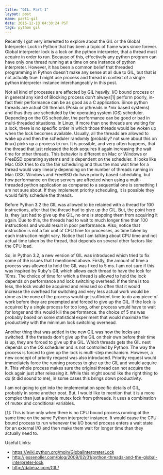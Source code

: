```yaml
---
title: "GIL: Part 1"
layout: post
name: part1-gil
date: 2015-12-10 04:30:24 PST
tags: python gil
---
```


Recently I got very interested to explore about the GIL or the Global
Interpreter Lock in Python that has been a topic of flame wars since
forever. Global interpreter lock is a lock on the python interpreter, that a
thread must acquire in order to run. Because of this, effectively any python
program can have only one thread running at a time on one instance of python
interpreter. However, it has been a common belief that threaded programming in
Python doesn't make any sense at all due to GIL, but that is not actually
true. I might use process and thread in context of a single python interpreter
instance interchangeably in this post.

Not all kind of processes are affected by GIL heavily. I/O bound process or in
general any kind of Blocking process don't always[1] perform poorly, in-fact
their performance can be as good as a C application. Since python threads are
actual OS threads (Posix or pthreads in *nix based systems) and thus they are
scheduled by the operating system (OS) scheduler. Depending on the OS scheduler,
the performance can be good or bad in multi-threaded situations. In Linux, if
more than one threads are waiting for a lock, there is no specific order in
which those threads would be woken up when the lock becomes available. Usually,
all the threads are allowed to wake up and then the scheduler randomly
(probably? not sure about this on linux) picks up a process to run. It is
possible, and very often happens, that the thread that just released the lock
acquires it again increasing the wait time for other threads. This behavior is
different on Mac or Windows or FreeBSD operating systems and is dependent on
the scheduler. It looks like Mac OSX tries to do the fair scheduling and thus
the max wait time for a thread would vary linearly depending on the number of
threads running in Mac OSX. Windows and FreeBSD do have priority based
scheduling, but how performance on these servers are affected when using a
multi-threaded python application as compared to a sequential one is something I
am not sure about. If they implement priority scheduling, it is possible they
would fairly schedule the threads.

Before Python 3.2 the GIL was allowed to be retained with a thread for 100
instructions, after that the thread had to give up the GIL. But, the point here
is, they just had to give up the GIL, no one is stopping them from acquiring it
again. Due to this, the threads had to wait to much longer time than 100
instructions and would result in poor performance. Also, notice that instruction
is not a fair unit of CPU time for processes, as time taken by each instruction
might vary. Notice that I am talking about CPU time and not actual time taken by
the thread, that depends on several other factors like the CPU load.

So, in Python 3.2, a new version of GIL was introduced which tried to fix some
of the issues that I mentioned above. Firstly, the amount of time a process was
allowed to hold the GIL was fixed to 5 ms. I am not sure if this was inspired by
Ruby's GIL which allows each thread to have the lock for 10ms. The choice of
time for which a thread is allowed to hold the lock depends on performance and
lock switching overhead. If the time is too less, the lock would be acquired and
released so often that it would increase the overhead for switching and very
less actual work would be done as the none of the process would get sufficient
time to do any piece of work before they are preempted and forced to give up the
GIL. If the lock is acquired by a single process for too long, other process
would have to wait for longer and this would kill the performance. the choice of
5 ms was probably based on some statistical experiment that would maximize the
productivity with the minimum lock switching overhead.


Another thing that was added in the new GIL was how the locks are switched. If
the threads don't give up the GIL on their own before their time is up, they are
forced to give up the GIL. Which threads gets the GIL next depends on the OS
scheduler and is not controlled by Python. The way the process is forced to give
up the lock is multi-step mechanism. However, a new concept of priority request
was also introduced. Priority request would immediately force the running
process to give up the GIL and would acquire it. This whole process makes sure
the original thread can not acquire the lock again just after releasing
it. While this might sound like the right thing to do (it did sound to me), in
some cases this brings down productivity.

I am not going to get into the implementation specific details of GIL, probably
in some another post. But, I would like to mention that it is a more complex
than just a simple mutex lock from pthreads. It uses a combination of mutex and
conditional variables.

[1]: This is true only when there is no CPU bound process running at the same
time on the same Python interpreter instance. It would cause the CPU bound
process to run whenever the I/O bound process enters a wait state for an
external I/O and then make them wait for longer time than they actually need to.


Useful Links:

* https://wiki.python.org/moin/GlobalInterpreterLock
* http://jessenoller.com/blog/2009/02/01/python-threads-and-the-global-interpreter-lock
* http://dabeaz.com/GIL/
